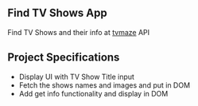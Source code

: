 ## Find TV Shows App
Find TV Shows and their info at [tvmaze](https://www.tvmaze.com/api) API

## Project Specifications
- Display UI with TV Show Title input
- Fetch the shows names and images and put in DOM
- Add get info functionality and display in DOM
